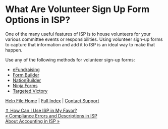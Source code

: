  What Are Volunteer Sign Up Form Options in ISP?
==========

One of the many useful features of ISP is to house volunteers for your various committee events or responsibilities. Using volunteer sign-up forms to capture that information and add it to ISP is an ideal way to make that happen. 

Use any of the following methods for volunteer sign-up forms:

* [eFundraising](https://ispolitical.com/How-Do-I-Create-the-eFundraising-Connections-Integration/)
* [Form Builder](https://ispolitical.com/What-Is-Form-Builder-How-Do-I-Use-It/)
* [NationBuilder](https://ispolitical.com/How-Do-I-Set-Up-a-NationBuilder-Integration/)
* [Ninja Forms](https://ispolitical.com/Ninja-Forms?refresh=1651)
* [Targeted Victory](https://ispolitical.com/How-Do-I-Add-the-Targeted-Victory-Integration/)

[Help File Home](/help/) | [Full Index](/Help-File-Directory/) | [Contact Support](mailto:support@ISPolitical.com)

[⇑ How Can I Use ISP in My Favor?](/How-Can-I-Use-ISP-in-My-Favor)  
[« Compliance Errors and Descriptions in ISP](/Compliance-Errors-and-Descriptions-in-ISP)  
[About Accounting in ISP »](/About-Accounting-in-ISP)